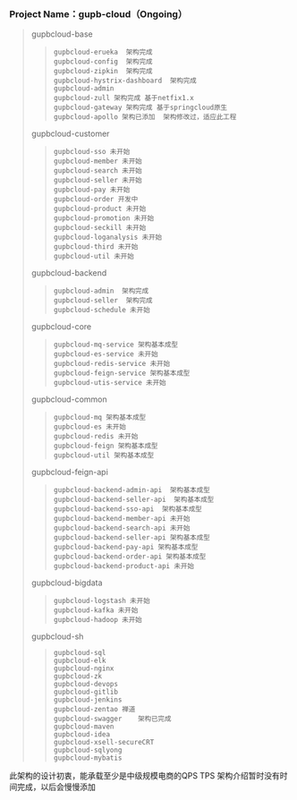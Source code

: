 ### Project Name：gupb-cloud（Ongoing）
> gupbcloud-base
> >  	gupbcloud-erueka  架构完成
> >  	gupbcloud-config  架构完成
> >  	gupbcloud-zipkin  架构完成
> >  	gupbcloud-hystrix-dashboard  架构完成
> >  	gupbcloud-admin
> >  	gupbcloud-zull 架构完成 基于netfix1.x
> >  	gupbcloud-gateway 架构完成 基于springcloud原生
> >  	gupbcloud-apollo 架构已添加  架构修改过，适应此工程
> gupbcloud-customer
> > 	gupbcloud-sso 未开始
> > 	gupbcloud-member 未开始
> > 	gupbcloud-search 未开始
> > 	gupbcloud-seller 未开始
> > 	gupbcloud-pay 未开始
> > 	gupbcloud-order 开发中
> > 	gupbcloud-product 未开始
> > 	gupbcloud-promotion 未开始
> > 	gupbcloud-seckill 未开始
> > 	gupbcloud-loganalysis 未开始
> > 	gupbcloud-third 未开始
> > 	gupbcloud-util 未开始
> gupbcloud-backend
> > 	gupbcloud-admin  架构完成
> > 	gupbcloud-seller  架构完成
> > 	gupbcloud-schedule 未开始
> gupbcloud-core
> > 	gupbcloud-mq-service 架构基本成型
> > 	gupbcloud-es-service 未开始
> > 	gupbcloud-redis-service 未开始
> > 	gupbcloud-feign-service 架构基本成型
> > 	gupbcloud-utis-service 未开始
> gupbcloud-common
> > 	gupbcloud-mq 架构基本成型
> > 	gupbcloud-es 未开始
> > 	gupbcloud-redis 未开始
> > 	gupbcloud-feign 架构基本成型
> > 	gupbcloud-util 架构基本成型
> gupbcloud-feign-api
> > 	gupbcloud-backend-admin-api  架构基本成型
> > 	gupbcloud-backend-seller-api  架构基本成型
> > 	gupbcloud-backend-sso-api  架构基本成型
> > 	gupbcloud-backend-member-api 未开始
> > 	gupbcloud-backend-search-api 未开始
> > 	gupbcloud-backend-seller-api 架构基本成型
> > 	gupbcloud-backend-pay-api 架构基本成型
> > 	gupbcloud-backend-order-api 架构基本成型
> > 	gupbcloud-backend-product-api 未开始
> gupbcloud-bigdata
> > 	gupbcloud-logstash 未开始
> > 	gupbcloud-kafka 未开始
> > 	gupbcloud-hadoop 未开始
> gupbcloud-sh
> > 	gupbcloud-sql
> > 	gupbcloud-elk
> > 	gupbcloud-nginx
> > 	gupbcloud-zk
> > 	gupbcloud-devops
> > 	gupbcloud-gitlib
> > 	gupbcloud-jenkins
> > 	gupbcloud-zentao 禅道
> > 	gupbcloud-swagger    架构已完成
> > 	gupbcloud-maven
> > 	gupbcloud-idea
> > 	gupbcloud-xsell-secureCRT
> > 	gupbcloud-sqlyong
> > 	gupbcloud-mybatis

此架构的设计初衷，能承载至少是中级规模电商的QPS TPS
架构介绍暂时没有时间完成，以后会慢慢添加
